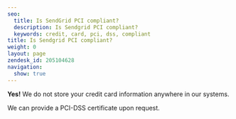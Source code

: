 ```yaml
---
seo:
  title: Is SendGrid PCI compliant?
  description: Is Sendgrid PCI compliant?
  keywords: credit, card, pci, dss, compliant
title: Is Sendgrid PCI compliant?
weight: 0
layout: page
zendesk_id: 205104628
navigation:
  show: true
---
```


 **Yes!** We do not store your credit card information anywhere in our systems. 

We can provide a PCI-DSS certificate upon request.

 

 
